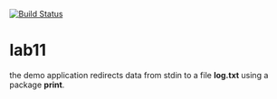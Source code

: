 [![Build Status](https://travis-ci.org/kit10000000/lab11.svg?branch=master)](https://travis-ci.org/kit10000000/lab11)
# lab11
the demo application redirects data from stdin to a file **log.txt** using a package **print**.
